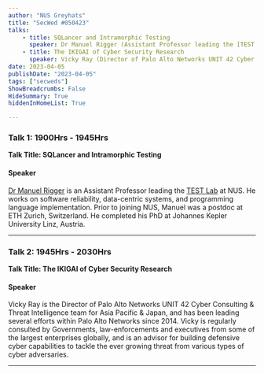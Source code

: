 ```yaml
---
author: "NUS Greyhats"
title: "SecWed #050423"
talks:
    - title: SQLancer and Intramorphic Testing
      speaker: Dr Manuel Rigger (Assistant Professor leading the [TEST Lab](https://nus-test.github.io/) at NUS)
    - title: The IKIGAI of Cyber Security Research
      speaker: Vicky Ray (Director of Palo Alto Networks UNIT 42 Cyber Consulting & Threat Intelligence team for Asia Pacific & Japan) 
date: 2023-04-05
publishDate: "2023-04-05"
tags: ["secweds"]
ShowBreadcrumbs: False
HideSummary: True
hiddenInHomeList: True

---
```


### Talk 1: 1900Hrs - 1945Hrs
**Talk Title: SQLancer and Intramorphic Testing**

#### Speaker

[Dr Manuel Rigger](https://manuelrigger.at/) is an Assistant Professor leading the [TEST Lab](https://nus-test.github.io/) at NUS. He works on software reliability, data-centric systems, and programming language implementation. Prior to joining NUS, Manuel was a postdoc at ETH Zurich, Switzerland. He completed his PhD at Johannes Kepler University Linz, Austria.

---

### Talk 2: 1945Hrs - 2030Hrs
**Talk Title: The IKIGAI of Cyber Security Research**

#### Speaker

Vicky Ray is the Director of Palo Alto Networks UNIT 42 Cyber Consulting & Threat Intelligence team for Asia Pacific & Japan, and has been leading several efforts within Palo Alto Networks since 2014. Vicky is regularly consulted by Governments, law-enforcements and executives from some of the largest enterprises globally, and is an advisor for building defensive cyber capabilities to tackle the ever growing threat from various types of cyber adversaries.

---
